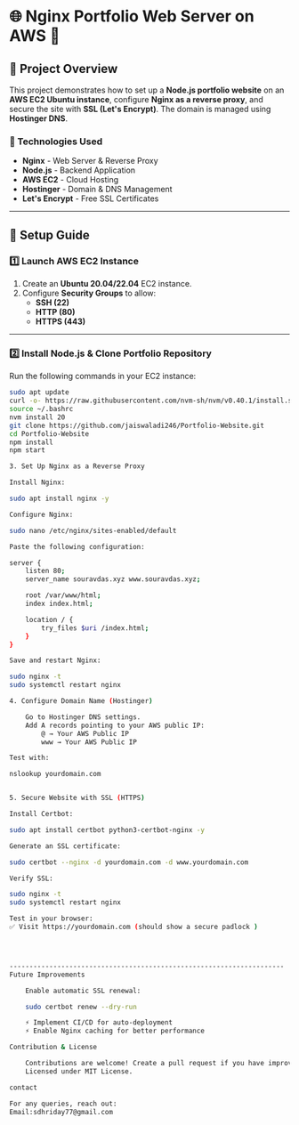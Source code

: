 # 🌐 Nginx Portfolio Web Server on AWS 🚀

## **📌 Project Overview**
This project demonstrates how to set up a **Node.js portfolio website** on an **AWS EC2 Ubuntu instance**, configure **Nginx as a reverse proxy**, and secure the site with **SSL (Let's Encrypt)**. The domain is managed using **Hostinger DNS**.

### **🔧 Technologies Used**
- **Nginx** - Web Server & Reverse Proxy
- **Node.js** - Backend Application
- **AWS EC2** - Cloud Hosting
- **Hostinger** - Domain & DNS Management
- **Let's Encrypt** - Free SSL Certificates

---

## **📜 Setup Guide**

### **1️⃣ Launch AWS EC2 Instance**
1. Create an **Ubuntu 20.04/22.04** EC2 instance.
2. Configure **Security Groups** to allow:
   - **SSH (22)**
   - **HTTP (80)**
   - **HTTPS (443)**

---

### **2️⃣ Install Node.js & Clone Portfolio Repository**
Run the following commands in your EC2 instance:

```bash
sudo apt update
curl -o- https://raw.githubusercontent.com/nvm-sh/nvm/v0.40.1/install.sh | bash
source ~/.bashrc
nvm install 20
git clone https://github.com/jaiswaladi246/Portfolio-Website.git
cd Portfolio-Website
npm install
npm start

3️. Set Up Nginx as a Reverse Proxy

Install Nginx:

sudo apt install nginx -y

Configure Nginx:

sudo nano /etc/nginx/sites-enabled/default

Paste the following configuration:

server {
    listen 80;
    server_name souravdas.xyz www.souravdas.xyz;

    root /var/www/html;
    index index.html;

    location / {
        try_files $uri /index.html;
    }
}

Save and restart Nginx:

sudo nginx -t
sudo systemctl restart nginx

4️. Configure Domain Name (Hostinger)

    Go to Hostinger DNS settings.
    Add A records pointing to your AWS public IP:
        @ → Your AWS Public IP
        www → Your AWS Public IP

Test with:

nslookup yourdomain.com


5️. Secure Website with SSL (HTTPS)

Install Certbot:

sudo apt install certbot python3-certbot-nginx -y

Generate an SSL certificate:

sudo certbot --nginx -d yourdomain.com -d www.yourdomain.com

Verify SSL:

sudo nginx -t
sudo systemctl restart nginx

Test in your browser:
✅ Visit https://yourdomain.com (should show a secure padlock )




---------------------------------------------------------------------
Future Improvements

    Enable automatic SSL renewal:

    sudo certbot renew --dry-run

    ⚡ Implement CI/CD for auto-deployment
    ⚡ Enable Nginx caching for better performance

Contribution & License

    Contributions are welcome! Create a pull request if you have improvements.
    Licensed under MIT License.

contact

For any queries, reach out:
Email:sdhriday77@gmail.com

